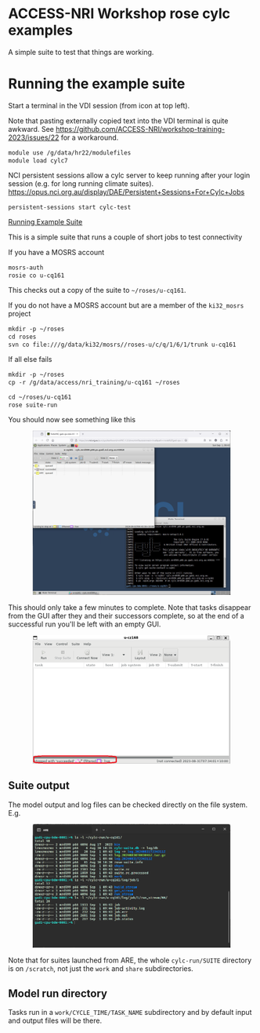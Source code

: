 # ACCESS-NRI Workshop rose cylc examples
<p>A simple suite to test that things are working.</p>

#  Running the example suite

Start a terminal in the VDI session (from icon at top left).

Note that pasting externally copied text into the VDI terminal is quite awkward. See https://github.com/ACCESS-NRI/workshop-training-2023/issues/22 for a workaround.

```
module use /g/data/hr22/modulefiles
module load cylc7
```

NCI persistent sessions allow a cylc server to keep running after your login session (e.g. for long running climate suites).
https://opus.nci.org.au/display/DAE/Persistent+Sessions+For+Cylc+Jobs

```
persistent-sessions start cylc-test
```

[Running Example Suite](https://opus.nci.org.au/display/DAE/Cylc+7+suite+run+example%3A++u-cq161)

This is a simple suite that runs a couple of short jobs to test connectivity

If you have a MOSRS account

```
mosrs-auth
rosie co u-cq161
```
This checks out a copy of the suite to `~/roses/u-cq161`.

If you do not have a MOSRS account but are a member of the `ki32_mosrs` project
```
mkdir -p ~/roses
cd roses
svn co file:///g/data/ki32/mosrs//roses-u/c/q/1/6/1/trunk u-cq161
```

If all else fails
```
mkdir -p ~/roses
cp -r /g/data/access/nri_training/u-cq161 ~/roses
```

```
cd ~/roses/u-cq161
rose suite-run
```

You should now see something like this
<p align="center"><img src="../assets/access_rose_cylc/vdi_cylc_run.png" alt="drawing" width="80%"/></p>

This should only take a few minutes to complete. Note that tasks disappear from the GUI after they and their successors complete, so at the end of a successful run you'll be left with an empty GUI.
<p align="center"><img src="../assets/access_rose_cylc/cylc_complete.png" alt="drawing" width="80%"/></p>

## Suite output
The model output and log files can be checked directly on the file system. E.g.
<p align="center"><img src="../assets/access_rose_cylc/suite_output_files.png" alt="drawing" width="80%"/></p>

Note that for suites launched from ARE, the whole `cylc-run/SUITE` directory is on `/scratch`, not just the `work` and `share` subdirectories.

## Model run directory
Tasks run in a `work/CYCLE_TIME/TASK_NAME` subdirectory and by default input and output files will be there.
